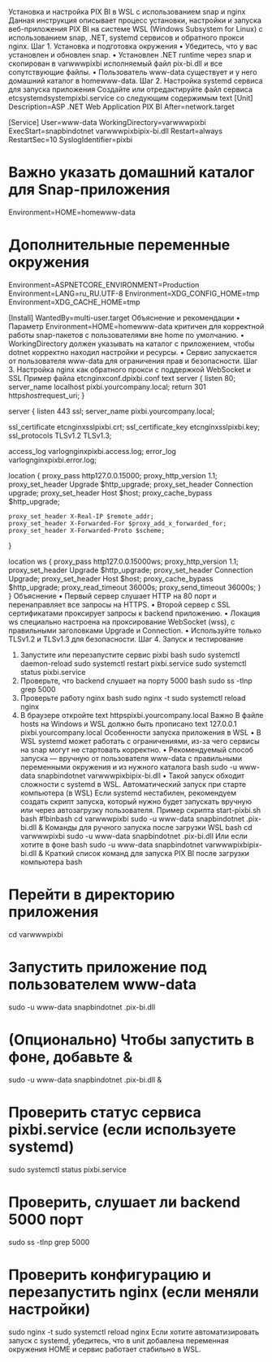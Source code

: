 Установка и настройка PIX BI в WSL с использованием snap и nginx
Данная инструкция описывает процесс установки, настройки и запуска веб-приложения PIX BI на системе WSL (Windows Subsystem for Linux) с использованием snap, .NET, systemd сервисов и обратного прокси nginx.
Шаг 1. Установка и подготовка окружения
•	Убедитесь, что у вас установлен и обновлен snap.
•	Установлен .NET runtime через snap и скопирован в varwwwpixbi исполняемый файл pix-bi.dll и все сопутствующие файлы.
•	Пользователь www-data существует и у него домашний каталог в homewww-data.
Шаг 2. Настройка systemd сервиса для запуска приложения
Создайте или отредактируйте файл сервиса etcsystemdsystempixbi.service со следующим содержимым
text
[Unit]
Description=ASP .NET Web Application PIX BI
After=network.target

[Service]
User=www-data
WorkingDirectory=varwwwpixbi
ExecStart=snapbindotnet varwwwpixbipix-bi.dll
Restart=always
RestartSec=10
SyslogIdentifier=pixbi

# Важно указать домашний каталог для Snap-приложения
Environment=HOME=homewww-data

# Дополнительные переменные окружения
Environment=ASPNETCORE_ENVIRONMENT=Production
Environment=LANG=ru_RU.UTF-8
Environment=XDG_CONFIG_HOME=tmp
Environment=XDG_CACHE_HOME=tmp

[Install]
WantedBy=multi-user.target
Объяснение и рекомендации
•	Параметр Environment=HOME=homewww-data критичен для корректной работы snap-пакетов с пользователями вне home по умолчанию.
•	WorkingDirectory должен указывать на каталог с приложением, чтобы dotnet корректно находил настройки и ресурсы.
•	Сервис запускается от пользователя www-data для ограничения прав и безопасности.
Шаг 3. Настройка nginx как обратного прокси с поддержкой WebSocket и SSL
Пример файла etcnginxconf.dpixbi.conf
text
server {
  listen 80;
  server_name localhost pixbi.yourcompany.local;
  return 301 https$host$request_uri;
}

server {
  listen 443 ssl;
  server_name pixbi.yourcompany.local;

  ssl_certificate etcnginxsslpixbi.crt;
  ssl_certificate_key etcnginxsslpixbi.key;
  ssl_protocols TLSv1.2 TLSv1.3;

  access_log varlognginxpixbi.access.log;
  error_log varlognginxpixbi.error.log;

  location  {
    proxy_pass http127.0.0.15000;
    proxy_http_version 1.1;
    proxy_set_header Upgrade $http_upgrade;
    proxy_set_header Connection upgrade;
    proxy_set_header Host $host;
    proxy_cache_bypass $http_upgrade;

    proxy_set_header X-Real-IP $remote_addr;
    proxy_set_header X-Forwarded-For $proxy_add_x_forwarded_for;
    proxy_set_header X-Forwarded-Proto $scheme;
  }

  location ws {
    proxy_pass http127.0.0.15000ws;
    proxy_http_version 1.1;
    proxy_set_header Upgrade $http_upgrade;
    proxy_set_header Connection Upgrade;
    proxy_set_header Host $host;
    proxy_cache_bypass $http_upgrade;
    proxy_read_timeout 36000s;
    proxy_send_timeout 36000s;
  }
}
Объяснение
•	Первый сервер слушает HTTP на 80 порт и перенаправляет все запросы на HTTPS.
•	Второй сервер с SSL сертификатами проксирует запросы к backend приложению.
•	Локация ws специально настроена на проксирование WebSocket (wss), с правильными заголовками Upgrade и Connection.
•	Используйте только TLSv1.2 и TLSv1.3 для безопасности.
Шаг 4. Запуск и тестирование
1.	Запустите или перезапустите сервис pixbi
bash
sudo systemctl daemon-reload
sudo systemctl restart pixbi.service
sudo systemctl status pixbi.service
2.	Проверьте, что backend слушает на порту 5000
bash
sudo ss -tlnp  grep 5000
3.	Проверьте работу nginx
bash
sudo nginx -t
sudo systemctl reload nginx
4.	В браузере откройте
text
httpspixbi.yourcompany.local
Важно В файле hosts на Windows и WSL должно быть прописано
text
127.0.0.1 pixbi.yourcompany.local
Особенности запуска приложения в WSL
•	В WSL systemd может работать с ограничениями, из-за чего сервисы на snap могут не стартовать корректно.
•	Рекомендуемый способ запуска — вручную от пользователя www-data с правильными переменными окружения и из нужного каталога
bash
sudo -u www-data snapbindotnet varwwwpixbipix-bi.dll
•	Такой запуск обходит сложности с systemd в WSL.
Автоматический запуск при старте компьютера (в WSL)
Если systemd нестабилен, рекомендуем создать скрипт запуска, который нужно будет запускать вручную или через автозагрузку пользователя.
Пример скрипта start-pixbi.sh
bash
#!binbash
cd varwwwpixbi
sudo -u www-data snapbindotnet .pix-bi.dll &
Команды для ручного запуска после загрузки WSL
bash
cd varwwwpixbi
sudo -u www-data snapbindotnet .pix-bi.dll
Или если хотите в фоне
bash
sudo -u www-data snapbindotnet varwwwpixbipix-bi.dll &
Краткий список команд для запуска PIX BI после загрузки компьютера
bash
# Перейти в директорию приложения
cd varwwwpixbi

# Запустить приложение под пользователем www-data
sudo -u www-data snapbindotnet .pix-bi.dll

# (Опционально) Чтобы запустить в фоне, добавьте &
sudo -u www-data snapbindotnet .pix-bi.dll &

# Проверить статус сервиса pixbi.service (если используете systemd)
sudo systemctl status pixbi.service

# Проверить, слушает ли backend 5000 порт
sudo ss -tlnp  grep 5000

# Проверить конфигурацию и перезапустить nginx (если меняли настройки)
sudo nginx -t
sudo systemctl reload nginx
Если хотите автоматизировать запуск с systemd, убедитесь, что в unit добавлена переменная окружения HOME и сервис работает стабильно в WSL.


